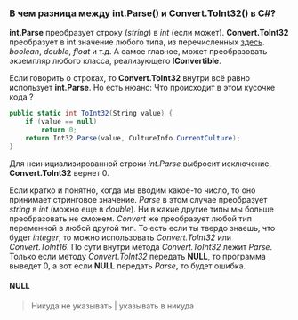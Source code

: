 ### В чем разница между int.Parse() и Convert.ToInt32() в C#?
**int.Parse** преобразует строку (*string*) в *int* (если может).
**Convert.ToInt32** преобразует в int значение любого типа, из перечисленных [здесь](https://learn.microsoft.com/ru-ru/dotnet/api/system.convert.toint32?redirectedfrom=MSDN&view=net-7.0#overloads "Convert.ToInt32 Метод"). *boolean*, *double*, *float* и т.д. А самое главное, может преобразовать экземпляр любого класса, реализующего **IConvertible**.

Если говорить о строках, то **Convert.ToInt32** внутри всё равно использует **int.Parse**. Но есть нюанс:
Что происходит в этом кусочке кода ?

```C#
public static int ToInt32(String value) {
    if (value == null)
        return 0;
    return Int32.Parse(value, CultureInfo.CurrentCulture);
}
```

Для неинициализированной строки *int*.*Parse* выбросит исключение, **Convert.ToInt32** вернет 0.

Если кратко и понятно, когда мы вводим какое-то число, то оно принимает стринговое значение. *Parse* в этом случае преобразует *string* в *int* (можно еще в *double*). Ни в какие другие типы мы больше преобразовать не сможем. *Convert* же преобразует любой тип переменной в любой другой тип. То есть если ты твердо знаешь, что будет *integer*, то можно использовать *Convert.ToInt32* или *Convert.ToInt16*. По сути внутри метода *Convert.ToInt32* лежит *Parse*. Только если методу *Convert.ToInt32* передать **NULL**, то программа выведет 0, а вот если **NULL** передать *Parse*, то будет ошибка.

#### NULL

> Никуда не указывать | указывать в никуда